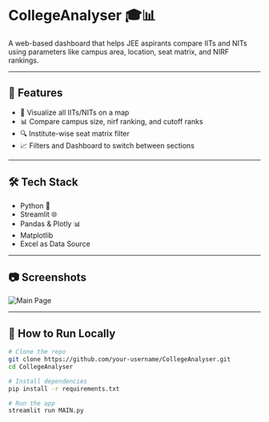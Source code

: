 # CollegeAnalyser 🎓📊

A web-based dashboard that helps JEE aspirants compare IITs and NITs using parameters like campus area, location, seat matrix, and NIRF rankings.

---

## 🚀 Features

- 📍 Visualize all IITs/NITs on a map
- 📊 Compare campus size, nirf ranking, and cutoff ranks
- 🔍 Institute-wise seat matrix filter
- 📈 Filters and Dashboard to switch between sections

---

## 🛠 Tech Stack

- Python 🐍
- Streamlit 🌐
- Pandas & Plotly 📊
- Matplotlib
- Excel as Data Source

---

## 📷 Screenshots

![Main Page](https://raw.githubusercontent.com/abhinavyadav01/CollegeAnalyser-/main/Screenshot%2025-07-20%092201.png)

---

## 🧪 How to Run Locally

```bash
# Clone the repo
git clone https://github.com/your-username/CollegeAnalyser.git
cd CollegeAnalyser

# Install dependencies
pip install -r requirements.txt

# Run the app
streamlit run MAIN.py

